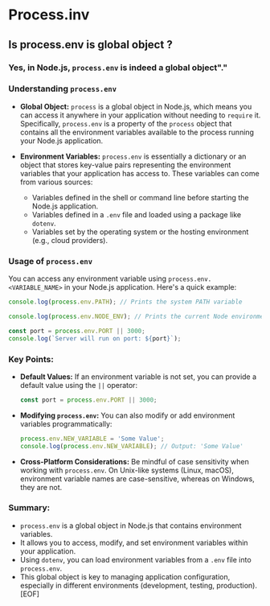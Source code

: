 # Process.inv

## Is process.env is global object ?

### Yes, in Node.js, `process.env` is indeed a global object"."

### **Understanding `process.env`**

- **Global Object:** `process` is a global object in Node.js, which means you can access it anywhere in your application without needing to `require` it. Specifically, `process.env` is a property of the `process` object that contains all the environment variables available to the process running your Node.js application.

- **Environment Variables:** `process.env` is essentially a dictionary or an object that stores key-value pairs representing the environment variables that your application has access to. These variables can come from various sources:
  - Variables defined in the shell or command line before starting the Node.js application.
  - Variables defined in a `.env` file and loaded using a package like `dotenv`.
  - Variables set by the operating system or the hosting environment (e.g., cloud providers).

### **Usage of `process.env`**

You can access any environment variable using `process.env.<VARIABLE_NAME>` in your Node.js application. Here's a quick example:

```javascript
console.log(process.env.PATH); // Prints the system PATH variable

console.log(process.env.NODE_ENV); // Prints the current Node environment (e.g., 'development', 'production')

const port = process.env.PORT || 3000;
console.log(`Server will run on port: ${port}`);
```

### **Key Points:**

- **Default Values:** If an environment variable is not set, you can provide a default value using the `||` operator:
  
  ```javascript
  const port = process.env.PORT || 3000;
  ```

- **Modifying `process.env`:** You can also modify or add environment variables programmatically:

  ```javascript
  process.env.NEW_VARIABLE = 'Some Value';
  console.log(process.env.NEW_VARIABLE); // Output: 'Some Value'
  ```

- **Cross-Platform Considerations:** Be mindful of case sensitivity when working with `process.env`. On Unix-like systems (Linux, macOS), environment variable names are case-sensitive, whereas on Windows, they are not.

### **Summary:**

- `process.env` is a global object in Node.js that contains environment variables.
- It allows you to access, modify, and set environment variables within your application.
- Using `dotenv`, you can load environment variables from a `.env` file into `process.env`.
- This global object is key to managing application configuration, especially in different environments (development, testing, production).
[EOF]
